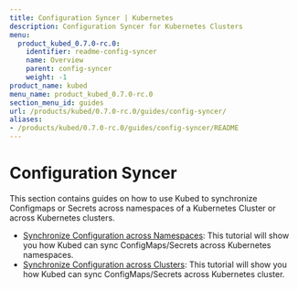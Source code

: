 ```yaml
---
title: Configuration Syncer | Kubernetes
description: Configuration Syncer for Kubernetes Clusters
menu:
  product_kubed_0.7.0-rc.0:
    identifier: readme-config-syncer
    name: Overview
    parent: config-syncer
    weight: -1
product_name: kubed
menu_name: product_kubed_0.7.0-rc.0
section_menu_id: guides
url: /products/kubed/0.7.0-rc.0/guides/config-syncer/
aliases:
- /products/kubed/0.7.0-rc.0/guides/config-syncer/README
---
```


# Configuration Syncer

This section contains guides on how to use Kubed to synchronize Configmaps or Secrets across namespaces of a Kubernetes Cluster or across Kubernetes clusters.

- [Synchronize Configuration across Namespaces](/products/kubed/0.7.0-rc.0/guides/config-syncer/intra-cluster): This tutorial will show you how Kubed can sync ConfigMaps/Secrets across Kubernetes namespaces.
- [Synchronize Configuration across Clusters](/products/kubed/0.7.0-rc.0/guides/config-syncer/inter-cluster): This tutorial will show you how Kubed can sync ConfigMaps/Secrets across Kubernetes cluster.
